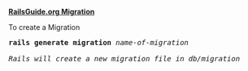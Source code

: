 [**RailsGuide.org Migration**](http://guides.rubyonrails.org/v3.2/migrations.html)

To create a Migration
<pre>
<b>rails generate migration</b> <em>name-of-migration</em>

<em>Rails will create a new migration file in db/migration</em>


<pre>
